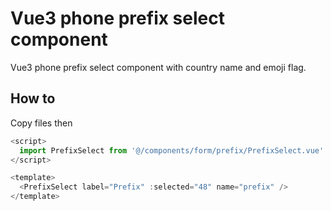 # Vue3 phone prefix select component
Vue3 phone prefix select component with country name and emoji flag.

## How to

Copy files then

```js
<script>
  import PrefixSelect from '@/components/form/prefix/PrefixSelect.vue'
</script>

<template>
  <PrefixSelect label="Prefix" :selected="48" name="prefix" />
</template>
```
